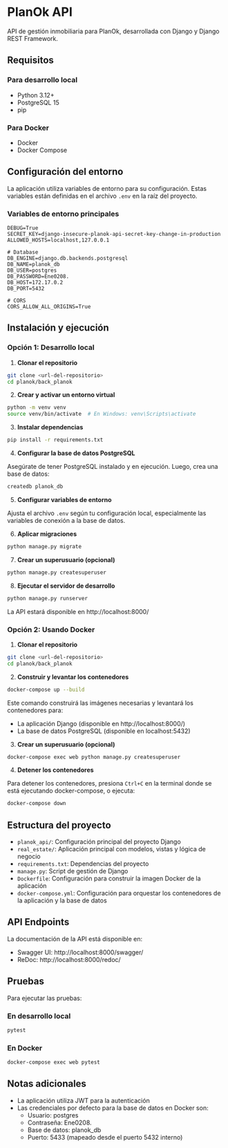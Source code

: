 # PlanOk API

API de gestión inmobiliaria para PlanOk, desarrollada con Django y Django REST Framework.

## Requisitos

### Para desarrollo local
- Python 3.12+
- PostgreSQL 15
- pip

### Para Docker
- Docker
- Docker Compose

## Configuración del entorno

La aplicación utiliza variables de entorno para su configuración. Estas variables están definidas en el archivo `.env` en la raíz del proyecto.

### Variables de entorno principales

```
DEBUG=True
SECRET_KEY=django-insecure-planok-api-secret-key-change-in-production
ALLOWED_HOSTS=localhost,127.0.0.1

# Database
DB_ENGINE=django.db.backends.postgresql
DB_NAME=planok_db
DB_USER=postgres
DB_PASSWORD=Ene0208.
DB_HOST=172.17.0.2
DB_PORT=5432

# CORS
CORS_ALLOW_ALL_ORIGINS=True
```

## Instalación y ejecución

### Opción 1: Desarrollo local

1. **Clonar el repositorio**

```bash
git clone <url-del-repositorio>
cd planok/back_planok
```

2. **Crear y activar un entorno virtual**

```bash
python -m venv venv
source venv/bin/activate  # En Windows: venv\Scripts\activate
```

3. **Instalar dependencias**

```bash
pip install -r requirements.txt
```

4. **Configurar la base de datos PostgreSQL**

Asegúrate de tener PostgreSQL instalado y en ejecución. Luego, crea una base de datos:

```bash
createdb planok_db
```

5. **Configurar variables de entorno**

Ajusta el archivo `.env` según tu configuración local, especialmente las variables de conexión a la base de datos.

6. **Aplicar migraciones**

```bash
python manage.py migrate
```

7. **Crear un superusuario (opcional)**

```bash
python manage.py createsuperuser
```

8. **Ejecutar el servidor de desarrollo**

```bash
python manage.py runserver
```

La API estará disponible en http://localhost:8000/

### Opción 2: Usando Docker

1. **Clonar el repositorio**

```bash
git clone <url-del-repositorio>
cd planok/back_planok
```

2. **Construir y levantar los contenedores**

```bash
docker-compose up --build
```

Este comando construirá las imágenes necesarias y levantará los contenedores para:
- La aplicación Django (disponible en http://localhost:8000/)
- La base de datos PostgreSQL (disponible en localhost:5432)

3. **Crear un superusuario (opcional)**

```bash
docker-compose exec web python manage.py createsuperuser
```

4. **Detener los contenedores**

Para detener los contenedores, presiona `Ctrl+C` en la terminal donde se está ejecutando docker-compose, o ejecuta:

```bash
docker-compose down
```

## Estructura del proyecto

- `planok_api/`: Configuración principal del proyecto Django
- `real_estate/`: Aplicación principal con modelos, vistas y lógica de negocio
- `requirements.txt`: Dependencias del proyecto
- `manage.py`: Script de gestión de Django
- `Dockerfile`: Configuración para construir la imagen Docker de la aplicación
- `docker-compose.yml`: Configuración para orquestar los contenedores de la aplicación y la base de datos

## API Endpoints

La documentación de la API está disponible en:
- Swagger UI: http://localhost:8000/swagger/
- ReDoc: http://localhost:8000/redoc/

## Pruebas

Para ejecutar las pruebas:

### En desarrollo local

```bash
pytest
```

### En Docker

```bash
docker-compose exec web pytest
```

## Notas adicionales

- La aplicación utiliza JWT para la autenticación
- Las credenciales por defecto para la base de datos en Docker son:
  - Usuario: postgres
  - Contraseña: Ene0208.
  - Base de datos: planok_db
  - Puerto: 5433 (mapeado desde el puerto 5432 interno)
